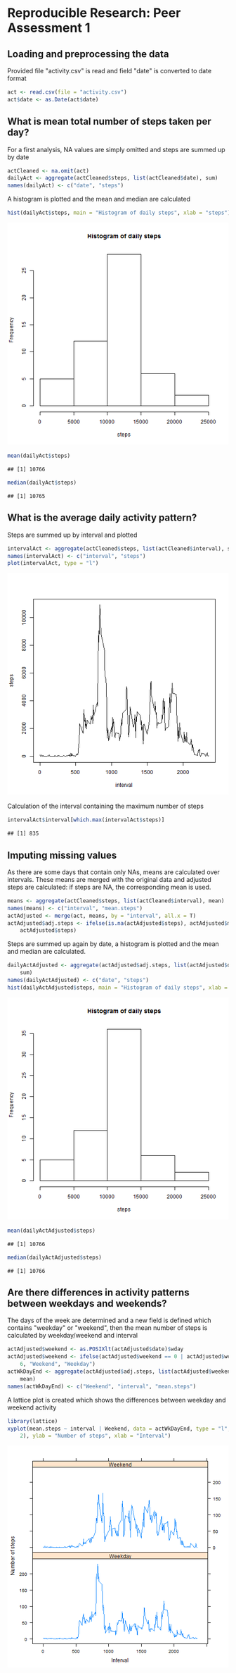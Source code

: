 # Reproducible Research: Peer Assessment 1

## Loading and preprocessing the data
Provided file "activity.csv" is read and field "date" is converted to date format

```r
act <- read.csv(file = "activity.csv")
act$date <- as.Date(act$date)
```


## What is mean total number of steps taken per day?
For a first analysis, NA values are simply omitted and steps are summed up by date

```r
actCleaned <- na.omit(act)
dailyAct <- aggregate(actCleaned$steps, list(actCleaned$date), sum)
names(dailyAct) <- c("date", "steps")
```

A histogram is plotted and the mean and median are calculated

```r
hist(dailyAct$steps, main = "Histogram of daily steps", xlab = "steps")
```

![plot of chunk unnamed-chunk-3](figure/unnamed-chunk-3.png) 

```r
mean(dailyAct$steps)
```

```
## [1] 10766
```

```r
median(dailyAct$steps)
```

```
## [1] 10765
```


## What is the average daily activity pattern?
Steps are summed up by interval and plotted

```r
intervalAct <- aggregate(actCleaned$steps, list(actCleaned$interval), sum)
names(intervalAct) <- c("interval", "steps")
plot(intervalAct, type = "l")
```

![plot of chunk unnamed-chunk-4](figure/unnamed-chunk-4.png) 

Calculation of the interval containing the maximum number of steps

```r
intervalAct$interval[which.max(intervalAct$steps)]
```

```
## [1] 835
```


## Imputing missing values
As there are some days that contain only NAs, means are calculated over intervals. These means are merged with the original data and adjusted steps are calculated: if steps are NA, the corresponding mean is used.  

```r
means <- aggregate(actCleaned$steps, list(actCleaned$interval), mean)
names(means) <- c("interval", "mean.steps")
actAdjusted <- merge(act, means, by = "interval", all.x = T)
actAdjusted$adj.steps <- ifelse(is.na(actAdjusted$steps), actAdjusted$mean.steps, 
    actAdjusted$steps)
```

Steps are summed up again by date, a histogram is plotted and the mean and median are calculated.

```r
dailyActAdjusted <- aggregate(actAdjusted$adj.steps, list(actAdjusted$date), 
    sum)
names(dailyActAdjusted) <- c("date", "steps")
hist(dailyActAdjusted$steps, main = "Histogram of daily steps", xlab = "steps")
```

![plot of chunk unnamed-chunk-7](figure/unnamed-chunk-7.png) 

```r
mean(dailyActAdjusted$steps)
```

```
## [1] 10766
```

```r
median(dailyActAdjusted$steps)
```

```
## [1] 10766
```


## Are there differences in activity patterns between weekdays and weekends?
The days of the week are determined and a new field is defined which contains "weekday" or "weekend", then the mean number of steps is calculated by weekday/weekend and interval

```r
actAdjusted$weekend <- as.POSIXlt(actAdjusted$date)$wday
actAdjusted$weekend <- ifelse(actAdjusted$weekend == 0 | actAdjusted$weekend == 
    6, "Weekend", "Weekday")
actWkDayEnd <- aggregate(actAdjusted$adj.steps, list(actAdjusted$weekend, actAdjusted$interval), 
    mean)
names(actWkDayEnd) <- c("Weekend", "interval", "mean.steps")
```

A lattice plot is created which shows the differences between weekday and weekend activity

```r
library(lattice)
xyplot(mean.steps ~ interval | Weekend, data = actWkDayEnd, type = "l", layout = c(1, 
    2), ylab = "Number of steps", xlab = "Interval")
```

![plot of chunk unnamed-chunk-9](figure/unnamed-chunk-9.png) 


